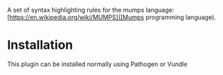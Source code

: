A set of syntax highlighting rules for the mumps language: [https://en.wikipedia.org/wiki/MUMPS]([Mumps programming language).

# Installation #
This plugin can be installed normally using Pathogen or Vundle
